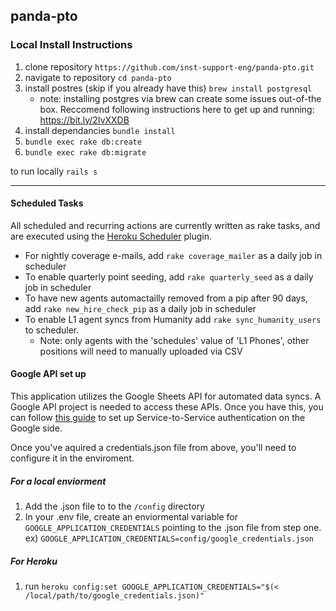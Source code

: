 ## panda-pto

### Local Install Instructions

1. clone repository `https://github.com/inst-support-eng/panda-pto.git`
1. navigate to repository `cd panda-pto`
1. install postres (skip if you already have this) `brew install postgresql`
    - note: installing postgres via brew can create some issues out-of-the box. Reccomend following instructions here to get up and running: https://bit.ly/2IvXXDB
1. install dependancies `bundle install`
1. `bundle exec rake db:create`
1. `bundle exec rake db:migrate`

to run locally `rails s`

---

#### Scheduled Tasks
All scheduled and recurring actions are currently written as rake tasks, and are executed using the [Heroku Scheduler](https://devcenter.heroku.com/articles/scheduler) plugin. 
- For nightly coverage e-mails, add `rake coverage_mailer` as a daily job in scheduler 
- To enable quarterly point seeding, add `rake quarterly_seed` as a daily job in scheduler
- To have new agents automactailly removed from a pip after 90 days, add  `rake new_hire_check_pip` as a daily job in scheduler
- To enable L1 agent syncs from Humanity add `rake sync_humanity_users` to scheduler. 
    - Note: only agents with the 'schedules' value of 'L1 Phones', other positions will need to manually uploaded via CSV

#### Google API set up
This application utilizes the Google Sheets API for automated data syncs. A Google API project is needed to access these APIs. Once you have this, you can follow [this guide](https://cloud.google.com/docs/authentication/production#obtaining_and_providing_service_account_credentials_manually) to set up Service-to-Service authentication on the Google side. 

Once you've aquired a credentials.json file from above, you'll need to configure it in the enviroment.

##### For a local enviorment
1. Add the .json file to to the `/config` directory
1. In your .env file, create an enviormental variable for `GOOGLE_APPLICATION_CREDENTIALS` pointing to the .json file from step one. ex) `GOOGLE_APPLICATION_CREDENTIALS=config/google_credentials.json`

##### For Heroku
1. run `heroku config:set GOOGLE_APPLICATION_CREDENTIALS="$(< /local/path/to/google_credentials.json)"`